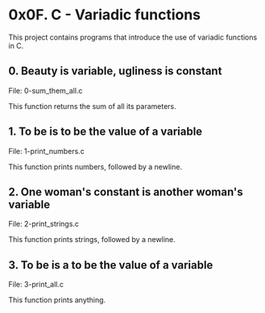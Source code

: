 # 0x0F. C - Variadic functions
This project contains programs that introduce the use of variadic functions in C.

## 0. Beauty is variable, ugliness is constant
File: 0-sum_them_all.c

This function returns the sum of all its parameters.

## 1. To be is to be the value of a variable
File: 1-print_numbers.c

This function prints numbers, followed by a newline.

## 2. One woman's constant is another woman's variable
File: 2-print_strings.c

This function prints strings, followed by a newline.

## 3. To be is a to be the value of a variable
File: 3-print_all.c

This function prints anything.